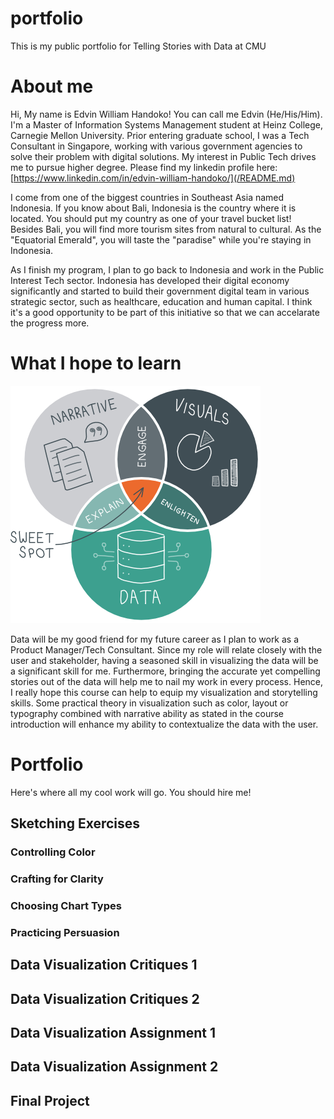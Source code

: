 # portfolio
This is my public portfolio for Telling Stories with Data at CMU

# About me
Hi, My name is Edvin William Handoko! You can call me Edvin (He/His/Him). I'm a Master of Information Systems Management student at Heinz College, Carnegie Mellon University. Prior entering graduate school, I was a Tech Consultant in Singapore, working with various government agencies to solve their problem with digital solutions. My interest in Public Tech drives me to pursue higher degree. Please find my linkedin profile here: [https://www.linkedin.com/in/edvin-william-handoko/](/README.md)

I come from one of the biggest countries in Southeast Asia named Indonesia. If you know about Bali, Indonesia is the country where it is located. You should put my country as one of your travel bucket list! Besides Bali, you will find more tourism sites from natural to cultural. As the "Equatorial Emerald", you will taste the "paradise" while you're staying in Indonesia.

As I finish my program, I plan to go back to Indonesia and work in the Public Interest Tech sector. Indonesia has developed their digital economy significantly and started to build their government digital team in various strategic sector, such as healthcare, education and human capital. I think it's a good opportunity to be part of this initiative so that we can accelarate the progress more. 

# What I hope to learn
![Telling Stories with Data](Intro-TSWD.png)

Data will be my good friend for my future career as I plan to work as a Product Manager/Tech Consultant. Since my role will relate closely with the user and stakeholder, having a seasoned skill in visualizing the data will be a significant skill for me. Furthermore, bringing the accurate yet compelling stories out of the data will help me to nail my work in every process. Hence, I really hope this course can help to equip my visualization and storytelling skills. Some practical theory in visualization such as color, layout or typography combined with narrative ability as stated in the course introduction will enhance my ability to contextualize the data with the user.

# Portfolio
Here's where all my cool work will go. You should hire me!
## Sketching Exercises
### Controlling Color
### Crafting for Clarity
### Choosing Chart Types
### Practicing Persuasion
## Data Visualization Critiques 1
## Data Visualization Critiques 2
## Data Visualization Assignment 1
## Data Visualization Assignment 2
## Final Project
